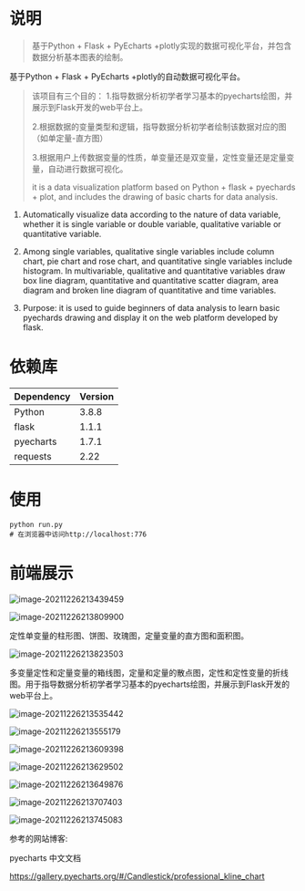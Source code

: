 # 
# 说明

>  基于Python + Flask + PyEcharts +plotly实现的数据可视化平台，并包含数据分析基本图表的绘制。

基于Python + Flask + PyEcharts +plotly的自动数据可视化平台。 

> 该项目有三个目的：
> 1.指导数据分析初学者学习基本的pyecharts绘图，并展示到Flask开发的web平台上。 
> 
> 2.根据数据的变量类型和逻辑，指导数据分析初学者绘制该数据对应的图（如单定量-直方图） 
> 
> 3.根据用户上传数据变量的性质，单变量还是双变量，定性变量还是定量变量，自动进行数据可视化。
> 
> it is a data visualization platform based on Python + flask + pyechards + plot, and includes the drawing of basic charts for data analysis.



1. Automatically visualize data according to the nature of data variable, whether it is single variable or double variable, qualitative variable or quantitative variable.



2. Among single variables, qualitative single variables include column chart, pie chart and rose chart, and quantitative single variables include histogram. In multivariable, qualitative and quantitative variables draw box line diagram, quantitative and quantitative scatter diagram, area diagram and broken line diagram of quantitative and time variables.



3. Purpose: it is used to guide beginners of data analysis to learn basic pyechards drawing and display it on the web platform developed by flask.

# 依赖库
| Dependency | Version |
| ------ |------|
| Python | 3.8.8 |
| flask | 1.1.1 |
| pyecharts | 1.7.1 |
| requests | 2.22 |


# 使用
```
python run.py
# 在浏览器中访问http://localhost:776
```
# 前端展示

![image-20211226213439459](img/image-20211226213439459.png)

![image-20211226213809900](img/image-20211226213809900.png)

定性单变量的柱形图、饼图、玫瑰图，定量变量的直方图和面积图。

![image-20211226213823503](img/image-20211226213823503.png)

多变量定性和定量变量的箱线图，定量和定量的散点图，定性和定性变量的折线图。用于指导数据分析初学者学习基本的pyecharts绘图，并展示到Flask开发的web平台上。

![image-20211226213535442](img/image-20211226213535442.png)

![image-20211226213555179](img/image-20211226213555179.png)

![image-20211226213609398](img/image-20211226213609398.png)

![image-20211226213629502](img/image-20211226213629502.png)

![image-20211226213649876](img/image-20211226213649876.png)

![image-20211226213707403](img/image-20211226213707403.png)

![image-20211226213745083](img/image-20211226213745083.png)

参考的网站博客:

pyecharts 中文文档

https://gallery.pyecharts.org/#/Candlestick/professional_kline_chart
